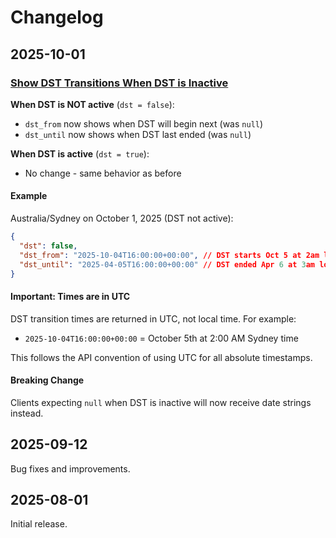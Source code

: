 # Changelog

## 2025-10-01

### [Show DST Transitions When DST is Inactive](https://github.com/sleeyax/world-time-api/pull/13)

**When DST is NOT active** (`dst = false`):

- `dst_from` now shows when DST will begin next (was `null`)
- `dst_until` now shows when DST last ended (was `null`)

**When DST is active** (`dst = true`):

- No change - same behavior as before

#### Example

Australia/Sydney on October 1, 2025 (DST not active):

```json
{
  "dst": false,
  "dst_from": "2025-10-04T16:00:00+00:00", // DST starts Oct 5 at 2am local
  "dst_until": "2025-04-05T16:00:00+00:00" // DST ended Apr 6 at 3am local
}
```

#### Important: Times are in UTC

DST transition times are returned in UTC, not local time. For example:

- `2025-10-04T16:00:00+00:00` = October 5th at 2:00 AM Sydney time

This follows the API convention of using UTC for all absolute timestamps.

#### Breaking Change

Clients expecting `null` when DST is inactive will now receive date strings instead.

## 2025-09-12

Bug fixes and improvements.

## 2025-08-01

Initial release.
